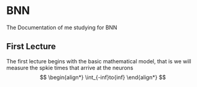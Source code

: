 # BNN
The Documentation of me studying for BNN

## First Lecture 
The first lecture begins with the basic mathematical model, that is we will measure the spkie times that arrive at the neurons
$$
\begin{align*}
\int_{-inf}to{inf}
\end{align*}
$$
